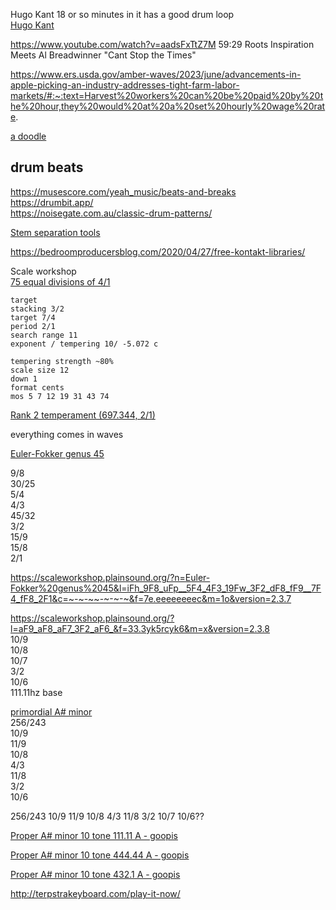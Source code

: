 Hugo Kant 18 or so minutes in it has a good drum loop  
[Hugo Kant](https://www.youtube.com/watch?v=-tOSh9bDh00&t=1010s)

https://www.youtube.com/watch?v=aadsFxTtZ7M
59:29 Roots Inspiration Meets Al Breadwinner "Cant Stop the Times"

https://www.ers.usda.gov/amber-waves/2023/june/advancements-in-apple-picking-an-industry-addresses-tight-farm-labor-markets/#:~:text=Harvest%20workers%20can%20be%20paid%20by%20the%20hour,they%20would%20at%20a%20set%20hourly%20wage%20rate.

[a doodle](https://jsfiddle.net/shadowzero27/m15pc3oL/2/)

## drum beats  
https://musescore.com/yeah_music/beats-and-breaks  
https://drumbit.app/  
https://noisegate.com.au/classic-drum-patterns/  


[Stem separation tools](https://musictech.com/guides/buyers-guide/best-stem-separation-tools/)  

https://bedroomproducersblog.com/2020/04/27/free-kontakt-libraries/  

Scale workshop  
[75 equal divisions of 4/1](https://scaleworkshop.plainsound.org/?n=75%20equal%20divisions%20of%204%2F1&l=3B23L4R_9B23L4R_iB23L4R_oB23L4R_rB23L4R_xB23L4R_16B23L4R_1cB23L4R_1fB23L4R_1lB23L4R_1uB23L4R_20B23L4R_23B23L4R&f=64&version=2.3.7)

```historical temperament
target
stacking 3/2
target 7/4
period 2/1
search range 11
exponent / tempering 10/ -5.072 c

tempering strength ~80%
scale size 12
down 1
format cents
mos 5 7 12 19 31 43 74
```  
[Rank 2 temperament (697.344, 2/1)](https://scaleworkshop.plainsound.org/analysis?n=Rank%202%20temperament%20%28697.344%2C%202%2F1%29&l=29.ba_5e.j3_7o.02l_at.af_dy.i8_g8.01q_jd.9k_lm.kt_os.0v_r1.c5_u6.jy_xc.&c=~-~-~~-~-~-~&f=79.miqdhkcvh&m=1o&version=2.3.7)  


everything comes in waves

[Euler-Fokker genus 45](https://scaleworkshop.plainsound.org/?n=Euler-Fokker%20genus%2045&l=9F8_uFp_5F4_4F3_19Fw_3F2_fF9_fF8_2F1&c=~-~-~~-~-~-~&f=79.miqdhkcvh&m=1o&version=2.3.7)  
  
9/8  
30/25  
5/4  
4/3  
45/32  
3/2  
15/9  
15/8  
2/1  


https://scaleworkshop.plainsound.org/?n=Euler-Fokker%20genus%2045&l=iFh_9F8_uFp__5F4_4F3_19Fw_3F2_dF8_fF9__7F4_fF8_2F1&c=~-~-~~-~-~-~&f=7e.eeeeeeeec&m=1o&version=2.3.7  


https://scaleworkshop.plainsound.org/?l=aF9_aF8_aF7_3F2_aF6_&f=33.3yk5rcyk6&m=x&version=2.3.8  
10/9  
10/8  
10/7  
3/2  
10/6  
111.11hz base  

[primordial A# minor](https://scaleworkshop.plainsound.org/?l=74F6r_aF9_bF9_aF8_4F3_bF8___3F2__aF6_&c=~~-~~~-~~&f=33.3yk5rcyk6&m=x&version=2.3.8)  
256/243  
10/9  
11/9  
10/8  
4/3  
11/8  
3/2  
10/6  

 256/243
10/9
11/9
10/8
4/3
11/8
3/2
10/7
10/6?? 

[Proper A# minor 10 tone 111.11 A - goopis](https://scaleworkshop.plainsound.org/?n=Proper%20A%23%20minor%2010%20tone%20111.11%20A%20-%20goopis&l=74F6r_aF9_bF9_aF8_4F3_aF7_3F2_bF7_aF6_&c=~~-~~~-~~&f=33.3yk5rcyk6&m=x&version=2.3.8)  

[Proper A# minor 10 tone 444.44 A - goopis](https://scaleworkshop.plainsound.org/?n=Proper%20A%23%20minor%2010%20tone%20444.44%20A%20-%20goopis&l=74F6r_aF9_bF9_aF8_4F3_aF7_3F2_bF7_aF6_&f=cc.fu8n1fu8n&version=2.3.8)  

[Proper A# minor 10 tone 432.1 A - goopis](https://scaleworkshop.plainsound.org/?n=Proper%20A%23%20minor%2010%20tone%20432.1%20A%20-%20goopis&l=74F6r_aF9_bF9_aF8_4F3_aF7_3F2_bF7_aF6_&f=c0.3lllllllo&version=2.3.8)  

http://terpstrakeyboard.com/play-it-now/  
